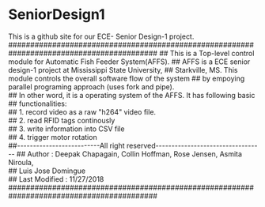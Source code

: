 # SeniorDesign1
This is a github site for our ECE- Senior Design-1 project. 
##########################################################################################
    ## This is a Top-level control module for Automatic Fish Feeder System(AFFS).
    ## AFFS is a ECE senior design-1 project at Mississippi State University,
    ## Starkville, MS. This module controls the overall software flow of the system
    ## by empoying parallel programing approach (uses fork and pipe).     
    ## In other word, it is a operating system of the AFFS. It has following basic 
    ## functionalities:                                                             
    ## 1. record video as a raw "h264" video file.                                 
    ## 2. read RFID tags continously                                               
    ## 3. write information into CSV file                                           
    ## 4. trigger motor rotation                                                    
    ##--------------------------All right reserved----------------------------------
    ## Author : Deepak Chapagain, Collin Hoffman, Rose Jensen, Asmita Niroula,      
    ##          Luis Jose Domingue                                                  
    ## Last Modified  : 11/27/2018                                                  
##########################################################################################
